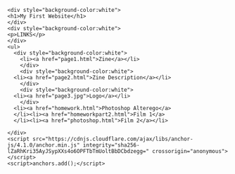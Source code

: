 <html lang="en-US">
    <head>
    <meta charset="UTF-8">
    <meta http-equiv="X-UA-Compatible" content="IE=edge">
    <meta name="viewport" content="width=device-width, initial-scale=1">

<!-- Begin Jekyll SEO tag v2.5.0 -->
<title>kingloyola.github.io | html, css</title>
<meta name="generator" content="Jekyll v3.7.4">
<meta property="og:title" content="kingloyola.github.io">
<meta property="og:locale" content="en_US">
<meta name="description" content="html, css">
<meta property="og:description" content="html, css">
<link rel="canonical" href="https://kingloyola.github.io/">
<meta property="og:url" content="https://kingloyola.github.io/">
<meta property="og:site_name" content="kingloyola.github.io">
<script type="application/ld+json">
{"headline":"kingloyola.github.io","@type":"WebSite","url":"https://kingloyola.github.io/","name":"kingloyola.github.io","description":"html, css","@context":"http://schema.org"}</script>
<!-- End Jekyll SEO tag -->

<link rel="stylesheet" href="/assets/css/style.css?v=89ba95dc55d01da68e2151c6ef1a99a6861c77a7">

</head>
<style>
      body{
    background-image: url("https://tenor.com/view/terio-popeyes-kid-looking-gif-4814655");
           }
</style>

  <body>
    <div class="container-lg px-3 my-5 markdown-body">
   
  
       
      


  <meta charset="utf-8">
  <link href="https://fonts.googleapis.com/css? family=Times New Roman" rel="stylesheet">
  <link href="https://fonts.googleapis.com/css?family=Times New Roman" rel="stylesheet">
  


   

    <div style="background-color:white">
    <h1>My First Website</h1>
    </div>
    <div style="background-color:white">
    <p>LINKS</p>
    </div>
    <ul>
      <div style="background-color:white">
        <li><a href="page1.html">Zine</a></li>
        </div>
        <div style="background-color:white">
      <li><a href="page2.html">Zine Description</a></li>
        </div>
        <div style="background-color:white">
      <li><a href="page3.jpg">Logo</a></li>
        </div>
      <li><a href="homework.html">Photoshop Alterego</a>
      </li><li><a href="homeworkpart2.html">Film 1</a>
      </li><li><a href="photoshop.html">Film 2</a></li>
 

</ul>


      
    </div>
    <script src="https://cdnjs.cloudflare.com/ajax/libs/anchor-js/4.1.0/anchor.min.js" integrity="sha256-lZaRhKri35AyJSypXXs4o6OPFTbTmUoltBbDCbdzegg=" crossorigin="anonymous"></script>
    <script>anchors.add();</script>
    
  

</body></html>
